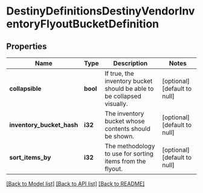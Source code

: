 # DestinyDefinitionsDestinyVendorInventoryFlyoutBucketDefinition

## Properties
Name | Type | Description | Notes
------------ | ------------- | ------------- | -------------
**collapsible** | **bool** | If true, the inventory bucket should be able to be collapsed visually. | [optional] [default to null]
**inventory_bucket_hash** | **i32** | The inventory bucket whose contents should be shown. | [optional] [default to null]
**sort_items_by** | **i32** | The methodology to use for sorting items from the flyout. | [optional] [default to null]

[[Back to Model list]](../README.md#documentation-for-models) [[Back to API list]](../README.md#documentation-for-api-endpoints) [[Back to README]](../README.md)


